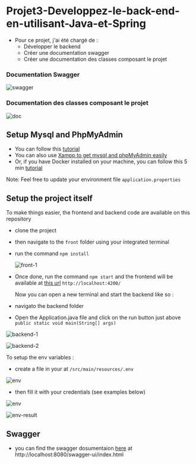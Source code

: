 # Projet3-Developpez-le-back-end-en-utilisant-Java-et-Spring
- Pour ce projet, j'ai été chargé de :
    - Développer le backend
    - Créer une documentation swagger
    - Créer une documentation des classes composant le projet

### Documentation Swagger
![swagger](https://github.com/user-attachments/assets/f6b6dc0e-1388-4fce-a79a-9bc194b1feed)

### Documentation des classes composant le projet
![doc](https://github.com/user-attachments/assets/8429a84f-d8a2-46d7-a2a0-2a341b5319c6)


## Setup Mysql and PhpMyAdmin

- You can follow this [tutorial](https://openclassrooms.com/fr/courses/6971126-implementez-vos-bases-de-donnees-relationnelles-avec-sql)
- You can also use [Xampp to get mysql and phpMyAdmin easily](https://www.apachefriends.org/)
- Or, if you have Docker installed on your machine, you can follow this 5 min [tutorial](https://tecadmin.net/docker-compose-for-mysql-with-phpmyadmin/)

Note: Feel free to update your environment file `application.properties`

## Setup the project itself

To make things easier, the frontend and backend code are available on this repository

- clone the project
- then navigate to the `front` folder using your integrated terminal
- run the command `npm install`

  ![front-1](https://github.com/user-attachments/assets/ba44eb81-a50e-4c1c-9359-40eb7f7b76a9)

- Once done, run the command `npm start` and the frontend will be available at [this url](http://localhost:4200/) `http://localhost:4200/`

  Now you can open a new terminal and start the backend like so :

- navigato the backend folder
- Open the Application.java file and click on the run button just above `public static void main(String[] args)`

![backend-1](https://github.com/user-attachments/assets/54b8772b-7199-447f-8d62-0e2002af0c2f)

![backend-2](https://github.com/user-attachments/assets/179d7947-aaa4-4615-9a54-115b9178d33f)

To setup the env variables :

- create a file in your at `/src/main/resources/.env`

![env](https://github.com/user-attachments/assets/7e3e684a-653b-4f3c-98c1-caa14e6e041a)

- then fill it with your credentials (see examples below)

![env](https://github.com/user-attachments/assets/09392021-4212-49dd-9cc7-40769c5e98f4)




![env-result](https://github.com/user-attachments/assets/8704e779-4fb4-4fde-9087-8d32f79b6a8c)

## Swagger

- you can find the swagger dosumentaion [here](http://localhost:8080/swagger-ui/index.html) at http://localhost:8080/swagger-ui/index.html

